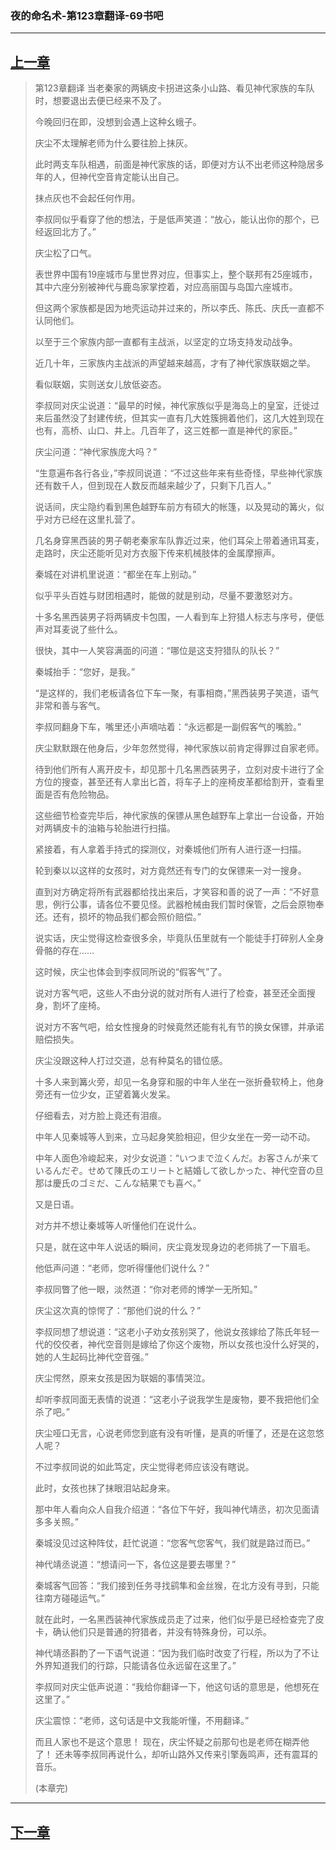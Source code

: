 ### 夜的命名术-第123章翻译-69书吧

--------
[上一章](./1af0b3450f45ba0565ea08fb28389c24.md)
--------


>
>
>
>第123章翻译
>当老秦家的两辆皮卡拐进这条小山路、看见神代家族的车队时，想要退出去便已经来不及了。
>
>今晚回归在即，没想到会遇上这种幺蛾子。
>
>庆尘不太理解老师为什么要往脸上抹灰。
>
>此时两支车队相遇，前面是神代家族的话，即便对方认不出老师这种隐居多年的人，但神代空音肯定能认出自己。
>
>抹点灰也不会起任何作用。
>
>李叔同似乎看穿了他的想法，于是低声笑道：“放心，能认出你的那个，已经返回北方了。”
>
>庆尘松了口气。
>
>表世界中国有19座城市与里世界对应，但事实上，整个联邦有25座城市，其中六座分别被神代与鹿岛家掌控着，对应高丽国与岛国六座城市。
>
>但这两个家族都是因为地壳运动并过来的，所以李氏、陈氏、庆氏一直都不认同他们。
>
>以至于三个家族内部一直都有主战派，以坚定的立场支持发动战争。
>
>近几十年，三家族内主战派的声望越来越高，才有了神代家族联姻之举。
>
>看似联姻，实则送女儿放低姿态。
>
>李叔同对庆尘说道：“最早的时候，神代家族似乎是海岛上的皇室，迁徙过来后虽然没了封建传统，但其实一直有几大姓簇拥着他们，这几大姓到现在也有，高桥、山口、井上。几百年了，这三姓都一直是神代的家臣。”
>
>庆尘问道：“神代家族庞大吗？”
>
>“生意遍布各行各业，”李叔同说道：“不过这些年来有些奇怪，早些神代家族还有数千人，但到现在人数反而越来越少了，只剩下几百人。”
>
>说话间，庆尘隐约看到黑色越野车前方有硕大的帐篷，以及晃动的篝火，似乎对方已经在这里扎营了。
>
>几名身穿黑西装的男子朝老秦家车队靠近过来，他们耳朵上带着通讯耳麦，走路时，庆尘还能听见对方衣服下传来机械肢体的金属摩擦声。
>
>秦城在对讲机里说道：“都坐在车上别动。”
>
>似乎平头百姓与财团相遇时，能做的就是别动，尽量不要激怒对方。
>
>十多名黑西装男子将两辆皮卡包围，一人看到车上狩猎人标志与序号，便低声对耳麦说了些什么。
>
>很快，其中一人笑容满面的问道：“哪位是这支狩猎队的队长？”
>
>秦城抬手：“您好，是我。”
>
>“是这样的，我们老板请各位下车一聚，有事相商，”黑西装男子笑道，语气非常和善与客气。
>
>李叔同翻身下车，嘴里还小声嘀咕着：“永远都是一副假客气的嘴脸。”
>
>庆尘默默跟在他身后，少年忽然觉得，神代家族以前肯定得罪过自家老师。
>
>待到他们所有人离开皮卡，却见那十几名黑西装男子，立刻对皮卡进行了全方位的搜查，甚至还有人拿出匕首，将车子上的座椅皮革都给割开，查看里面是否有危险物品。
>
>这些细节检查完毕后，神代家族的保镖从黑色越野车上拿出一台设备，开始对两辆皮卡的油箱与轮胎进行扫描。
>
>紧接着，有人拿着手持式的探测仪，对秦城他们所有人进行逐一扫描。
>
>轮到秦以以这样的女孩时，对方竟然还有专门的女保镖来一对一搜身。
>
>直到对方确定将所有武器都给找出来后，才笑容和善的说了一声：“不好意思，例行公事，请各位不要见怪。武器枪械由我们暂时保管，之后会原物奉还。还有，损坏的物品我们都会照价赔偿。”
>
>说实话，庆尘觉得这检查很多余，毕竟队伍里就有一个能徒手打碎别人全身骨骼的存在……
>
>这时候，庆尘也体会到李叔同所说的“假客气”了。
>
>说对方客气吧，这些人不由分说的就对所有人进行了检查，甚至还全面搜身，割坏了座椅。
>
>说对方不客气吧，给女性搜身的时候竟然还能有礼有节的换女保镖，并承诺赔偿损失。
>
>庆尘没跟这种人打过交道，总有种莫名的错位感。
>
>十多人来到篝火旁，却见一名身穿和服的中年人坐在一张折叠软椅上，他身旁还有一位少女，正望着篝火发呆。
>
>仔细看去，对方脸上竟还有泪痕。
>
>中年人见秦城等人到来，立马起身笑脸相迎，但少女坐在一旁一动不动。
>
>中年人面色冷峻起来，对少女说道：“いつまで泣くんだ。お客さんが来ているんだぞ。せめて陳氏のエリートと結婚して欲しかった、神代空音の旦那は慶氏のゴミだ、こんな結果でも喜べ。”
>
>又是日语。
>
>对方并不想让秦城等人听懂他们在说什么。
>
>只是，就在这中年人说话的瞬间，庆尘竟发现身边的老师挑了一下眉毛。
>
>他低声问道：“老师，您听得懂他们说什么？”
>
>李叔同瞥了他一眼，淡然道：“你对老师的博学一无所知。”
>
>庆尘这次真的惊愕了：“那他们说的什么？”
>
>李叔同想了想说道：“这老小子劝女孩别哭了，他说女孩嫁给了陈氏年轻一代的佼佼者，神代空音则是嫁给了你这个废物，所以女孩也没什么好哭的，她的人生起码比神代空音强。”
>
>庆尘愕然，原来女孩是因为联姻的事情哭泣。
>
>却听李叔同面无表情的说道：“这老小子说我学生是废物，要不我把他们全杀了吧。”
>
>庆尘哑口无言，心说老师您到底有没有听懂，是真的听懂了，还是在这忽悠人呢？
>
>不过李叔同说的如此笃定，庆尘觉得老师应该没有瞎说。
>
>此时，女孩也抹了抹眼泪站起身来。
>
>那中年人看向众人自我介绍道：“各位下午好，我叫神代靖丞，初次见面请多多关照。”
>
>秦城没见过这种阵仗，赶忙说道：“您客气您客气，我们就是路过而已。”
>
>神代靖丞说道：“想请问一下，各位这是要去哪里？”
>
>秦城客气回答：“我们接到任务寻找鹞隼和金丝猴，在北方没有寻到，只能往南方碰碰运气。”
>
>就在此时，一名黑西装神代家族成员走了过来，他们似乎是已经检查完了皮卡，确认他们只是普通的狩猎者，并没有特殊身份，可以杀。
>
>神代靖丞斟酌了一下语气说道：“因为我们临时改变了行程，所以为了不让外界知道我们的行踪，只能请各位永远留在这里了。”
>
>李叔同对庆尘低声说道：“我给你翻译一下，他这句话的意思是，他想死在这里了。”
>
>庆尘震惊：“老师，这句话是中文我能听懂，不用翻译。”
>
>而且人家也不是这个意思！
>现在，庆尘怀疑之前那句也是老师在糊弄他了！
>还未等李叔同再说什么，却听山路外又传来引擎轰鸣声，还有震耳的音乐。
>
>(本章完)
>
>

--------
[下一章](./202ef45e7e483e57d4e822e308e2aa90.md)
--------
